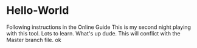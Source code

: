 # Hello-World
Following instructions in the Online Guide
This is my second night playing with this tool. Lots to learn. What's up dude. This will conflict with the Master branch file.
ok
 